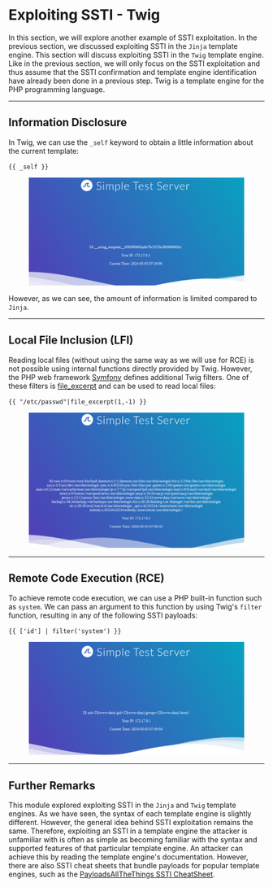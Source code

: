 # Exploiting SSTI - Twig

In this section, we will explore another example of SSTI exploitation. In the previous section, we discussed exploiting SSTI in the `Jinja` template engine. This section will discuss exploiting SSTI in the `Twig` template engine. Like in the previous section, we will only focus on the SSTI exploitation and thus assume that the SSTI confirmation and template engine identification have already been done in a previous step. Twig is a template engine for the PHP programming language.

***

## Information Disclosure

In Twig, we can use the `_self` keyword to obtain a little information about the current template:

```twig
{{ _self }}
```

<figure><img src="../../../../.gitbook/assets/image (3) (1) (1) (1).png" alt=""><figcaption></figcaption></figure>

However, as we can see, the amount of information is limited compared to `Jinja`.

***

## Local File Inclusion (LFI)

Reading local files (without using the same way as we will use for RCE) is not possible using internal functions directly provided by Twig. However, the PHP web framework [Symfony](https://symfony.com/) defines additional Twig filters. One of these filters is [file\_excerpt](https://symfony.com/doc/current/reference/twig_reference.html#file-excerpt) and can be used to read local files:

```twig
{{ "/etc/passwd"|file_excerpt(1,-1) }}
```

<figure><img src="../../../../.gitbook/assets/image (1) (1) (1) (1) (1) (1) (1) (1) (1).png" alt=""><figcaption></figcaption></figure>

***

## Remote Code Execution (RCE)

To achieve remote code execution, we can use a PHP built-in function such as `system`. We can pass an argument to this function by using Twig's `filter` function, resulting in any of the following SSTI payloads:

```twig
{{ ['id'] | filter('system') }}
```

<figure><img src="../../../../.gitbook/assets/image (2) (1) (1) (1) (1) (1) (1).png" alt=""><figcaption></figcaption></figure>

***

## Further Remarks

This module explored exploiting SSTI in the `Jinja` and `Twig` template engines. As we have seen, the syntax of each template engine is slightly different. However, the general idea behind SSTI exploitation remains the same. Therefore, exploiting an SSTI in a template engine the attacker is unfamiliar with is often as simple as becoming familiar with the syntax and supported features of that particular template engine. An attacker can achieve this by reading the template engine's documentation. However, there are also SSTI cheat sheets that bundle payloads for popular template engines, such as the [PayloadsAllTheThings SSTI CheatSheet](https://github.com/swisskyrepo/PayloadsAllTheThings/blob/master/Server%20Side%20Template%20Injection/README.md).
